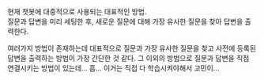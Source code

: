 현재 챗봇에 대중적으로 사용되는 대표적인 방법.  
질문과 답변을 미리 세팅한 후, 새로운 질문에 대해 가장 유사한 질문을 찾아 답변을 출력한다.  

여러가지 방법이 존재하는데 대표적으로 질문과 가장 유사한 질문을 찾고 사전에 등록된 답변을 출력하는 방법이 가장 간단한 것 같다.
그 이외의 방법으로 질문과 답변을 직접 연결시키는 방법이 있는데... 흠... 이거는 직접 다 학습시켜야해서 고민이...
